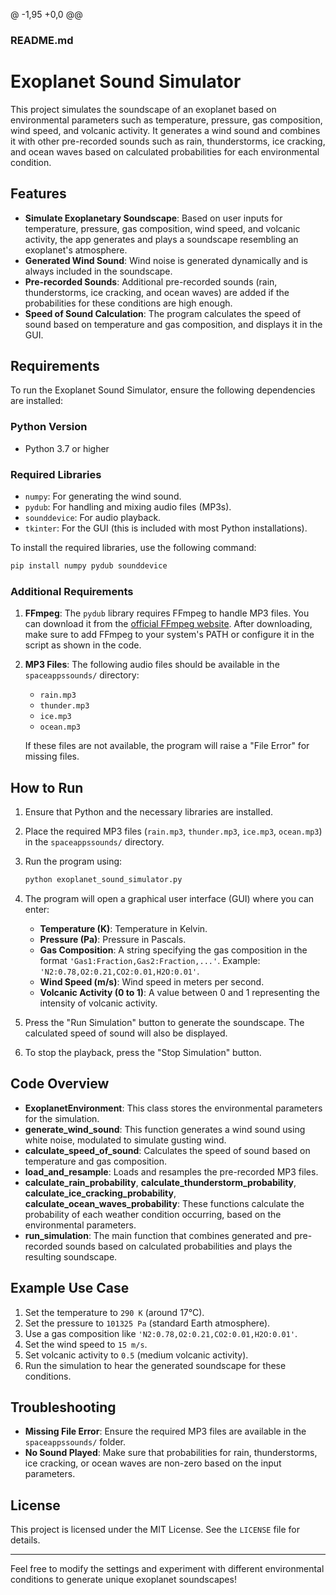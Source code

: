 @ -1,95 +0,0 @@
### README.md

# Exoplanet Sound Simulator

This project simulates the soundscape of an exoplanet based on environmental parameters such as temperature, pressure, gas composition, wind speed, and volcanic activity. It generates a wind sound and combines it with other pre-recorded sounds such as rain, thunderstorms, ice cracking, and ocean waves based on calculated probabilities for each environmental condition.

## Features

- **Simulate Exoplanetary Soundscape**: Based on user inputs for temperature, pressure, gas composition, wind speed, and volcanic activity, the app generates and plays a soundscape resembling an exoplanet's atmosphere.
- **Generated Wind Sound**: Wind noise is generated dynamically and is always included in the soundscape.
- **Pre-recorded Sounds**: Additional pre-recorded sounds (rain, thunderstorms, ice cracking, and ocean waves) are added if the probabilities for these conditions are high enough.
- **Speed of Sound Calculation**: The program calculates the speed of sound based on temperature and gas composition, and displays it in the GUI.

## Requirements

To run the Exoplanet Sound Simulator, ensure the following dependencies are installed:

### Python Version
- Python 3.7 or higher

### Required Libraries

- `numpy`: For generating the wind sound.
- `pydub`: For handling and mixing audio files (MP3s).
- `sounddevice`: For audio playback.
- `tkinter`: For the GUI (this is included with most Python installations).

To install the required libraries, use the following command:

```bash
pip install numpy pydub sounddevice
```

### Additional Requirements

1. **FFmpeg**: The `pydub` library requires FFmpeg to handle MP3 files. You can download it from the [official FFmpeg website](https://ffmpeg.org/download.html). After downloading, make sure to add FFmpeg to your system's PATH or configure it in the script as shown in the code.

2. **MP3 Files**: The following audio files should be available in the `spaceappssounds/` directory:
    - `rain.mp3`
    - `thunder.mp3`
    - `ice.mp3`
    - `ocean.mp3`

   If these files are not available, the program will raise a "File Error" for missing files.

## How to Run

1. Ensure that Python and the necessary libraries are installed.
2. Place the required MP3 files (`rain.mp3`, `thunder.mp3`, `ice.mp3`, `ocean.mp3`) in the `spaceappssounds/` directory.
3. Run the program using:

   ```bash
   python exoplanet_sound_simulator.py
   ```

4. The program will open a graphical user interface (GUI) where you can enter:
   - **Temperature (K)**: Temperature in Kelvin.
   - **Pressure (Pa)**: Pressure in Pascals.
   - **Gas Composition**: A string specifying the gas composition in the format `'Gas1:Fraction,Gas2:Fraction,...'`. Example: `'N2:0.78,O2:0.21,CO2:0.01,H2O:0.01'`.
   - **Wind Speed (m/s)**: Wind speed in meters per second.
   - **Volcanic Activity (0 to 1)**: A value between 0 and 1 representing the intensity of volcanic activity.
   
5. Press the "Run Simulation" button to generate the soundscape. The calculated speed of sound will also be displayed.
6. To stop the playback, press the "Stop Simulation" button.

## Code Overview

- **ExoplanetEnvironment**: This class stores the environmental parameters for the simulation.
- **generate_wind_sound**: This function generates a wind sound using white noise, modulated to simulate gusting wind.
- **calculate_speed_of_sound**: Calculates the speed of sound based on temperature and gas composition.
- **load_and_resample**: Loads and resamples the pre-recorded MP3 files.
- **calculate_rain_probability**, **calculate_thunderstorm_probability**, **calculate_ice_cracking_probability**, **calculate_ocean_waves_probability**: These functions calculate the probability of each weather condition occurring, based on the environmental parameters.
- **run_simulation**: The main function that combines generated and pre-recorded sounds based on calculated probabilities and plays the resulting soundscape.

## Example Use Case

1. Set the temperature to `290 K` (around 17°C).
2. Set the pressure to `101325 Pa` (standard Earth atmosphere).
3. Use a gas composition like `'N2:0.78,O2:0.21,CO2:0.01,H2O:0.01'`.
4. Set the wind speed to `15 m/s`.
5. Set volcanic activity to `0.5` (medium volcanic activity).
6. Run the simulation to hear the generated soundscape for these conditions.

## Troubleshooting

- **Missing File Error**: Ensure the required MP3 files are available in the `spaceappssounds/` folder.
- **No Sound Played**: Make sure that probabilities for rain, thunderstorms, ice cracking, or ocean waves are non-zero based on the input parameters.

## License

This project is licensed under the MIT License. See the `LICENSE` file for details.

---

Feel free to modify the settings and experiment with different environmental conditions to generate unique exoplanet soundscapes!